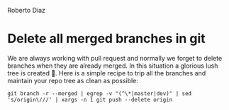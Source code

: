 Roberto Diaz

# Delete all merged branches in git #
We are always working with pull request and normally we forget to delete branches when they are already merged. In this situation a glorious lush tree is created 🙈. Here is a simple recipe to trip all the branches and maintain your repo tree as clean as possible:

```
git branch -r --merged | egrep -v "(^\*|master|dev)" | sed 's/origin\///' | xargs -n 1 git push --delete origin
```
